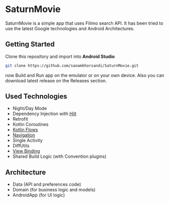 # SaturnMovie
SaturnMovie is a simple app that uses Filimo search API. It has been tried to use the latest Google technologies and Android Architectures.

## Getting Started
Clone this repository and import into **Android Studio**
```bash
git clone https://github.com/sanamkhorsandi/SaturnMovie.git
```

now Build and Run app on the emulator or on your own device.
Also you can download latest release on the Releases section.

## Used Technologies
*   Night/Day Mode
*   Dependency Injection with [Hilt](https://developer.android.com/training/dependency-injection/hilt-android)
*   Retrofit
*   Kotlin Coroutines
*   [Kotlin Flows](https://developer.android.com/kotlin/flow)
*   [Navigation](https://developer.android.com/guide/navigation)
*   Single Activity
*   DiffUtils
*   [View Binding](https://developer.android.com/topic/libraries/view-binding)
*   Shared Build Logic (with Convention plugins)

## Architecture
*   Data (API and preferences code)
*   Domain (for business logic and models)
*   AndroidApp (for UI logic)


